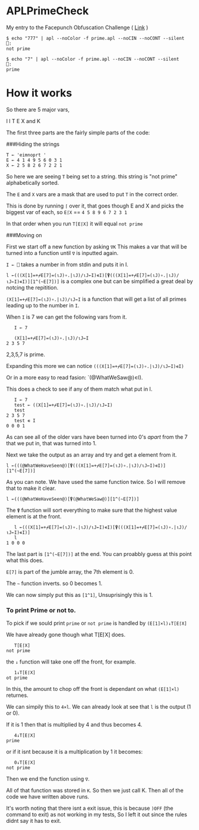 APLPrimeCheck
=============

My entry to the Facepunch Obfuscation Challenge ( [Link](http://facepunch.com/showthread.php?t=1392931) )

```
$ echo "777" | apl --noColor -f prime.apl --noCIN --noCONT --silent
⎕:
not prime
```

```
$ echo "7" | apl --noColor -f prime.apl --noCIN --noCONT --silent
⎕:
prime
```

How it works
===

So there are 5 major vars,

I l T E X and K

The first three parts are the fairly simple parts of the code:

###Hiding the strings

```
T ← 'eimnoprt '
E ← 4 1 4 9 5 6 0 3 1
X ← 2 5 8 2 6 7 2 2 1
```

So here we are seeing `T` being set to a string. this string is "not prime" alphabetically sorted.

The `E` and `X` vars are a mask that are used to put `T` in the correct order.

This is done by running `⌈` over it, that goes though E and X and picks the biggest var of each, so `E⌈X` ==
`4 5 8 9 6 7 2 3 1`

In that order when you run `T[E⌈X]` it will equal `not prime`


###Moving on

First we start off a new function by asking `∇K` This makes a var that will be turned into a function until `∇` is inputted again.

`I ← ⎕` takes a number in from stdin and puts it in I.

`l ←(((X[1]=+⌿E[7]=(⍳J)∘.|⍳J)/⍳J←I)∊I)[⍒(((X[1]=+⌿E[7]=(⍳J)∘.|⍳J)/⍳J←I)∊I)][1^(~E[7])]` is a complex one but can be simplified a great deal by notcing the repitition.

`(X[1]=+⌿E[7]=(⍳J)∘.|⍳J)/⍳J←I` is a function that will get a list of all primes leading up to the number in `I`.

When `I` is 7 we can get the following vars from it.

```
   I ← 7

   (X[1]=+⌿E[7]=(⍳J)∘.|⍳J)/⍳J←I
2 3 5 7
```

2,3,5,7 is prime.

Expanding this more we can notice `(((X[1]=+⌿E[7]=(⍳J)∘.|⍳J)/⍳J←I)∊I)`

Or in a more easy to read fasion: `(@WhatWeSaw@)∊I).

This does a check to see if any of them match what put in I.

```
   I ← 7
   test ← ((X[1]=+⌿E[7]=(⍳J)∘.|⍳J)/⍳J←I)
   test
2 3 5 7
   test ∊ I
0 0 0 1
```

As can see all of the older vars have been turned into 0's *apart* from the 7 that we put in, that was turned into 1.

Next we take the output as an array and try and get a element from it.

`l ←(((@WhatWeHaveSeen@)[⍒(((X[1]=+⌿E[7]=(⍳J)∘.|⍳J)/⍳J←I)∊I)][1^(~E[7])]`

As you can note. We have used the same function twice. So I will remove that to make it clear.

`l ←(((@WhatWeHaveSeen@)[⍒(@WhatWeSaw@)][1^(~E[7])]`

The `⍒` function will sort everything to make sure that the highest value element is at the front.

```
   l ←(((X[1]=+⌿E[7]=(⍳J)∘.|⍳J)/⍳J←I)∊I)[⍒(((X[1]=+⌿E[7]=(⍳J)∘.|⍳J)/⍳J←I)∊I)]
   l
1 0 0 0
```

The last part is `[1^(~E[7])]` at the end. You can proabbly guess at this point what this does.

`E[7]` is part of the jumble array, the 7th element is 0.

The `~` function inverts. so 0 becomes 1.

We can now simply put this as `[1^1]`, Unsuprisingly this is 1.

### To print Prime or not to.

To pick if we sould print `prime` or `not prime` is handled by `(E[1]×l)↓T[E⌈X]`

We have already gone though what T[E⌈X] does.

```
   T[E⌈X]
not prime
```

the `↓` function will take one off the front, for example.

```
   1↓T[E⌈X]
ot prime
```

In this, the amount to chop off the front is dependant on what `(E[1]×l)` returnes.

We can simpily this to `4×l`. We can already look at see that `l` is the output (1 or 0).

If it is 1 then that is multiplied by 4 and thus becomes 4.

```
   4↓T[E⌈X]
prime
```

or if it isnt because it is a multiplication by 1 it becomes:

```
   0↓T[E⌈X]
not prime
```

Then we end the function using `∇`.

All of that function was stored in `K`.
So then we just call K. Then all of the code we have written above runs.

It's worth noting that there isnt a exit issue, this is because `)OFF` (the command to exit) as not working in my tests, So I left it out since the rules didnt say it has to exit.

